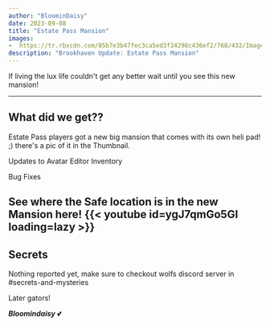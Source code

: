 ```yaml
---
author: "BloominDaisy"
date: 2023-09-08
title: "Estate Pass Mansion"
images:
-  https://tr.rbxcdn.com/85b7e3b47fec3ca5ed3f24298c436ef2/768/432/Image/Png
description: "Brookhaven Update: Estate Pass Mansion"
---
```


If living the lux life couldn't get any better wait until you see this new mansion!

---

## What did we get??

Estate Pass players got a new big mansion that comes with its own heli pad! ;) there's a pic of it in the Thumbnail.

Updates to Avatar Editor Inventory 

Bug Fixes

See where the Safe location is in the new Mansion here!
{{< youtube id=ygJ7qmGo5GI loading=lazy >}}
---


## Secrets

Nothing reported yet, make sure to checkout wolfs discord server in #secrets-and-mysteries 

Later gators!

_**Bloomindaisy**_ <span class="nowrap"><span class="emojify">💕</span>